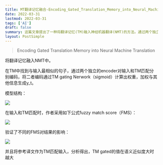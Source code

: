 ```yaml
---
title: MT翻译记忆融合-Encoding_Gated_Translation_Memory_into_Neural_Machine_Translation
date: 2022-03-31
lastmod: 2022-03-31
tags: ['AI']
draft: false
summary: 这篇文章提出了一种将翻译记忆(TM)融入神经机器翻译(NMT)的方法。通过两个独立的编码器对输入和TM匹配进行编码,并使用TM门控网络计算权重,将TM信息加权融入翻译生成过程。实验验证了不同模糊匹配分数(FMS)对结果的影响,并分析了TM门控值与语义相似度的关系。
layout: PostSimple
---
```


> Encoding Gated Translation Memory into Neural Machine Translation

将翻译记忆融入NMT中。

在TM中找到与输入最相似的句子，通过两个独立的encoder对输入和TM匹配分别编码，将二者编码通过TM gating Nerwork（sigmoid）计算出权重，加权与其他信息生成y_t。

模型结构：

![](https://tz-1256822507.cos.ap-hongkong.myqcloud.com/typora/2022-03-889268367.png)

在输入和TM匹配时，作者采用如下公式fuzzy match score（FMS）：

![](https://tz-1256822507.cos.ap-hongkong.myqcloud.com/typora/2022-03-3823838402.png)

验证了不同的FMS对结果的影响：

![](https://tz-1256822507.cos.ap-hongkong.myqcloud.com/typora/2022-03-3549224305.png)

并且将参考译文作为TM匹配输入，分析得出，TM gated的值在语义近似度大时越大
